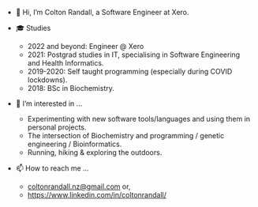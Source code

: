 - 👋 Hi, I’m Colton Randall, a Software Engineer at Xero. 

- :mortar_board: Studies
    - 2022 and beyond: Engineer @ Xero 
    - 2021: Postgrad studies in IT, specialising in Software Engineering and Health Informatics.
    - 2019-2020: Self taught programming (especially during COVID lockdowns).
    - 2018: BSc in Biochemistry.

- 👀 I’m interested in ... 
    - Experimenting with new software tools/languages and using them in personal projects. 
    - The intersection of Biochemistry and programming / genetic engineering / Bioinformatics. 
    - Running, hiking & exploring the outdoors.
     
- 📫 How to reach me ... 
    - coltonrandall.nz@gmail.com or,
    - https://www.linkedin.com/in/coltonrandall/

<!---
ColtonRandall/ColtonRandall is a ✨ special ✨ repository because its `README.md` (this file) appears on your GitHub profile.
You can click the Preview link to take a look at your changes.
--->
